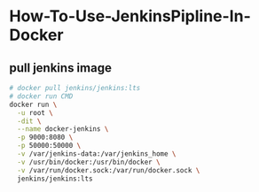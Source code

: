 # How-To-Use-JenkinsPipline-In-Docker
## pull jenkins image
```sh
# docker pull jenkins/jenkins:lts
# docker run CMD
docker run \
  -u root \
  -dit \
  --name docker-jenkins \
  -p 9000:8080 \
  -p 50000:50000 \
  -v /var/jenkins-data:/var/jenkins_home \
  -v /usr/bin/docker:/usr/bin/docker \
  -v /var/run/docker.sock:/var/run/docker.sock \
  jenkins/jenkins:lts
